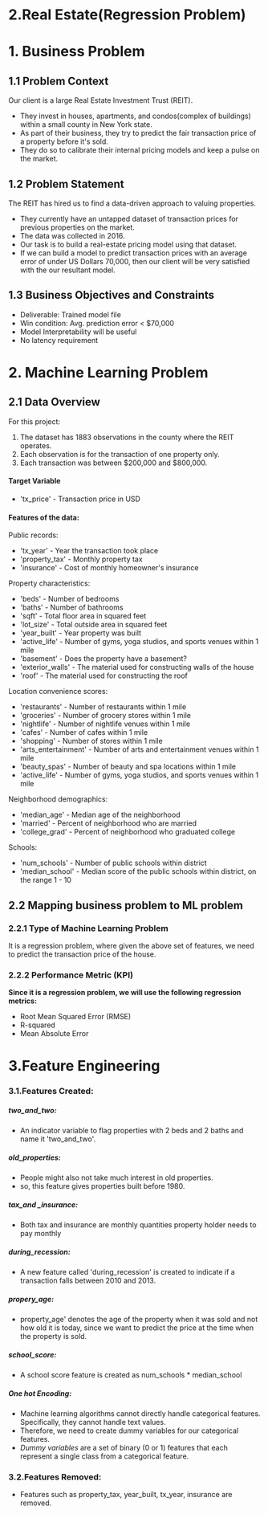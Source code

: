 # 2.Real Estate(Regression Problem)

# 1. Business Problem
## 1.1 Problem Context

Our client is a large Real Estate Investment Trust (REIT).
* They invest in houses, apartments, and condos(complex of buildings) within a small county in New York state.
* As part of their business, they try to predict the fair transaction price of a property before it's sold.
* They do so to calibrate their internal pricing models and keep a pulse on the market.

## 1.2 Problem Statement
The REIT has hired us to find a data-driven approach to valuing properties.
* They currently have an untapped dataset of transaction prices for previous properties on the market.
* The data was collected in 2016.
* Our task is to build a real-estate pricing model using that dataset.
* If we can build a model to predict transaction prices with an average error of under US Dollars 70,000, then our client will be very satisfied with the our resultant model.

## 1.3 Business Objectives and Constraints
* Deliverable: Trained model file
* Win condition: Avg. prediction error < \$70,000
* Model Interpretability will be useful
* No latency requirement
# 2. Machine Learning Problem
## 2.1 Data Overview

For this project:
1. The dataset has 1883 observations in the county where the REIT operates.
2. Each observation is for the transaction of one property only.
3. Each transaction was between \$200,000 and \$800,000.

#### Target Variable
* 'tx_price' - Transaction price in USD

#### Features of the data:

Public records:
* 'tx_year' - Year the transaction took place
* 'property_tax' - Monthly property tax
* 'insurance' - Cost of monthly homeowner's insurance

Property characteristics:
* 'beds' - Number of bedrooms
* 'baths' - Number of bathrooms
* 'sqft' - Total floor area in squared feet
* 'lot_size' - Total outside area in squared feet
* 'year_built' - Year property was built
* 'active_life' - Number of gyms, yoga studios, and sports venues within 1 mile
* 'basement' - Does the property have a basement?
* 'exterior_walls' - The material used for constructing walls of the house
* 'roof' - The material used for constructing the roof

Location convenience scores:
* 'restaurants' - Number of restaurants within 1 mile
* 'groceries' - Number of grocery stores within 1 mile
* 'nightlife' - Number of nightlife venues within 1 mile
* 'cafes' - Number of cafes within 1 mile
* 'shopping' - Number of stores within 1 mile
* 'arts_entertainment' - Number of arts and entertainment venues within 1 mile
* 'beauty_spas' - Number of beauty and spa locations within 1 mile
* 'active_life' - Number of gyms, yoga studios, and sports venues within 1 mile

Neighborhood demographics:
* 'median_age' - Median age of the neighborhood
* 'married' - Percent of neighborhood who are married
* 'college_grad' - Percent of neighborhood who graduated college

Schools:
* 'num_schools' - Number of public schools within district
* 'median_school' - Median score of the public schools within district, on the range 1 - 10

## 2.2 Mapping business problem to ML problem
### 2.2.1 Type of Machine Learning Problem
It is a regression problem, where given the above set of features, we need to predict the transaction price of the house.

### 2.2.2 Performance Metric (KPI)
**Since it is a regression problem, we will use the following regression metrics:**
* Root Mean Squared Error (RMSE)
* R-squared
* Mean Absolute Error

# 3.Feature Engineering

### 3.1.Features Created:
##### two_and_two:
* An indicator variable to flag properties with 2 beds and 2 baths and name it 'two_and_two'.
##### old_properties:
* People might also not take much interest in old properties.
* so, this feature gives properties built before 1980.
##### tax_and _insurance:
* Both tax and insurance are monthly quantities property holder needs to pay monthly 
##### during_recession:
* A new feature called 'during_recession' is created to indicate if a transaction falls between 2010 and 2013.
##### propery_age:
* property_age' denotes the age of the property when it was sold and not how old it is today, since we want to predict the price at the time when the property is sold.
##### school_score:
* A school score feature is created as num_schools * median_school

##### One hot Encoding:
* Machine learning algorithms cannot directly handle categorical features. Specifically, they cannot handle text values.
* Therefore, we need to create dummy variables for our categorical features.
* *Dummy variables* are a set of binary (0 or 1) features that each represent a single class from a categorical feature.

### 3.2.Features Removed:
* Features such as property_tax, year_built, tx_year, insurance are removed.
